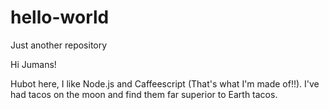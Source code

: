 # hello-world
Just another repository

Hi Jumans!

Hubot here, I like Node.js and Caffeescript (That's what I'm made of!!).
I've had tacos on the moon and find them far superior to Earth tacos.
